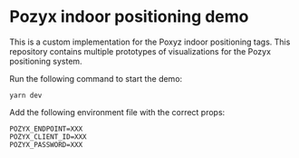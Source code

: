 # Pozyx indoor positioning demo

This is a custom implementation for the Poxyz indoor positioning tags. This repository contains multiple prototypes of visualizations for the Pozyx positioning system.

Run the following command to start the demo:

```
yarn dev
```

Add the following environment file with the correct props:
```
POZYX_ENDPOINT=XXX
POZYX_CLIENT_ID=XXX
POZYX_PASSWORD=XXX
```